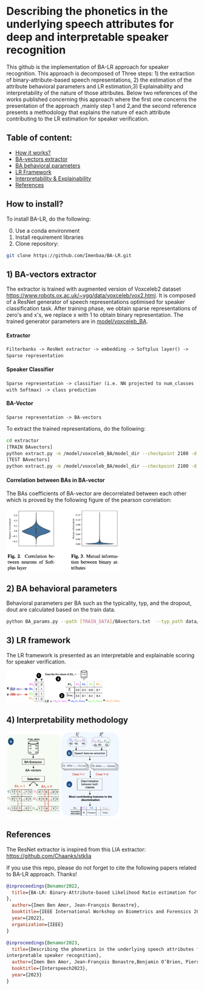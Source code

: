 # Describing the phonetics in the underlying speech attributes for deep and interpretable speaker recognition
This github is the implementation of BA-LR approach for speaker recognition. This approach is decomposed of Three steps: 1) the extraction of binary-attribute-based speech representations, 2) the estimation of the attribute behavioral parameters and LR estimation,3) Explainability and interpretability of the nature of those attributes. Below two references of the works published concerning this approach where the first one concerns the presentation of the approach ,mainly step 1 and 2,and the second reference presents a methodology that explains the nature of each attribute contributing to the LR estimation for speaker verification. 

## Table of content:
* [How it works?](#install)
* [BA-vectors extractor](#extract)
* [BA behavioral parameters](#params)
* [LR Framework](#LR)
* [Interpretability & Explainability](#explain)
* [References](#ref)
## How to install?
To install BA-LR, do the following:

0. Use a conda environment
1. Install requirement libraries
2. Clone repository:
```sh
git clone https://github.com/Imenbaa/BA-LR.git
```
## 1) BA-vectors extractor
The extractor is trained with augmented version of Voxceleb2 dataset https://www.robots.ox.ac.uk/~vgg/data/voxceleb/vox2.html. It is composed of a ResNet generator of speech representations optimised for speaker classification task. 
After training phase, we obtain sparse representations of zero's and x's, we replace x with 1 to obtain binary representation. The trained generator parameters are in [model/voxceleb_BA](https://github.com/Imenbaa/BA-LR/tree/main/model/voxceleb_BA/model_dir/).
#### Extractor
`Filterbanks -> ResNet extractor -> embedding -> Softplus layer() -> Sparse representation`  
#### Speaker Classifier
`Sparse representation -> classifier (i.e. NN projected to num_classes with Softmax) -> class prediction`
#### BA-Vector
`Sparse representation -> BA-vectors`

To extract the trained representations, do the following:
```sh
cd extractor
[TRAIN BAvectors]
python extract.py -m /model/voxceleb_BA/model_dir --checkpoint 2100 -d [WAV_FILES_TRAIN] -f "txt"
[TEST BAvectors]
python extract.py -m /model/voxceleb_BA/model_dir --checkpoint 2100 -d [WAV_FILES_Test] -f "txt"
```
#### Correlation between BAs in BA-vector
The BAs coefficients of BA-vector are decorrelated between each other which is proved by the following figure of the pearson correlation:

<img src="explainability_results/Explainability/corr1.png" alt="drawing" width="300"/>

## 2) BA behavioral parameters
Behavioral parameters per BA such as the typicality, typ, and the dropout, dout are calculated based on the train data.
```sh
python BA_params.py --path [TRAIN_DATA]/BAvectors.txt  --typ_path data/typ.txt --dout_path data/dout.txt
```
## 3) LR framework 
The LR framework is presented as an interpretable and explainable scoring for speaker verification.

<img src="data/BA-LR.png" alt="drawing" width="300"/>

## 4) Interpretability methodology
<img src="data/Interpret.png" alt="drawing" width="300"/>

## References
The ResNet extractor is inspired from this LIA extractor:
https://github.com/Chaanks/stklia 

If you use this repo, please do not forget to cite the following papers related to BA-LR approach. Thanks!
```BibTex
@inproceedings{Benamor2022,
  title={BA-LR: Binary-Attribute-based Likelihood Ratio estimation for forensic voice comparison
},
  author={Imen Ben Amor, Jean-François Bonastre},
  booktitle={IEEE International Workshop on Biometrics and Forensics 2022},
  year={2022},
  organization={IEEE}
}
```
```BibTex
@inproceedings{Benamor2023,
  title={Describing the phonetics in the underlying speech attributes for deep and
interpretable speaker recognition},
  author={Imen Ben Amor, Jean-François Bonastre,Benjamin O’Brien, Pierre-Michel Bousquet},
  booktitle={Interspeech2023},
  year={2023}
}
```



